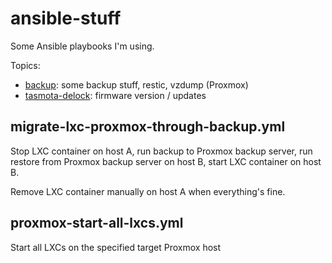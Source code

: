 # ansible-stuff

Some Ansible playbooks I'm using.

Topics:

- [backup](backup/): some backup stuff, restic, vzdump (Proxmox)
- [tasmota-delock](tasmota-delock/): firmware version / updates


## migrate-lxc-proxmox-through-backup.yml

Stop LXC container on host A, run backup to Proxmox backup server,
run restore from Proxmox backup server on host B,
start LXC container on host B.

Remove LXC container manually on host A when everything's fine.


## proxmox-start-all-lxcs.yml

Start all LXCs on the specified target Proxmox host
